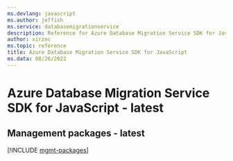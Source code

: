 ```yaml
---
ms.devlang: javascript
ms.author: jeffish
ms.service: databasemigrationservice
description: Reference for Azure Database Migration Service SDK for JavaScript
author: xirzec
ms.topic: reference
title: Azure Database Migration Service SDK for JavaScript
ms.data: 08/26/2022
---
```

# Azure Database Migration Service SDK for JavaScript - latest

## Management packages - latest
[!INCLUDE [mgmt-packages](database-migration-service-mgmt-index.md)]